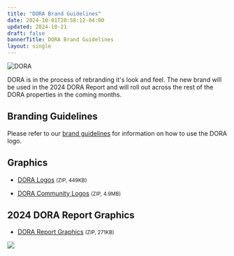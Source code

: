 ```yaml
---
title: "DORA Brand Guidelines"
date: 2024-10-01T20:58:12-04:00
updated: 2024-10-21
draft: false
bannerTitle: DORA Brand Guidelines
layout: single
---
```


![DORA](/img/DORA-Horizontal-Logo.svg)

DORA is in the process of rebranding it's look and feel. The new brand will be used in the 2024 DORA Report and will roll out across the rest of the DORA properties in the coming months.

## Branding Guidelines

Please refer to our [brand guidelines](https://storage.googleapis.com/dora-brand-2024/DORA-Brand-Guidelines.pdf) for information on how to use the DORA logo.

## Graphics

* [DORA Logos](https://storage.googleapis.com/dora-brand-2024/DORA-Logo.zip) <small>(ZIP, 449KB)</small>

* [DORA Community Logos](https://storage.googleapis.com/dora-brand-2024/DORA-Community-Logo.zip) <small>(ZIP, 4.9MB)</small>

## 2024 DORA Report Graphics

* [DORA Report Graphics](https://storage.googleapis.com/dora-report-2024/DORA-report-cover-art.zip) <small>(ZIP, 271KB)</small>

<a href="https://storage.googleapis.com/dora-report-2024/DORA-report-cover-art.zip"><img src="/research/2024/dora-report/2024-dora-accelerate-state-of-devops-report.png" style="max-width:24em;"></a>